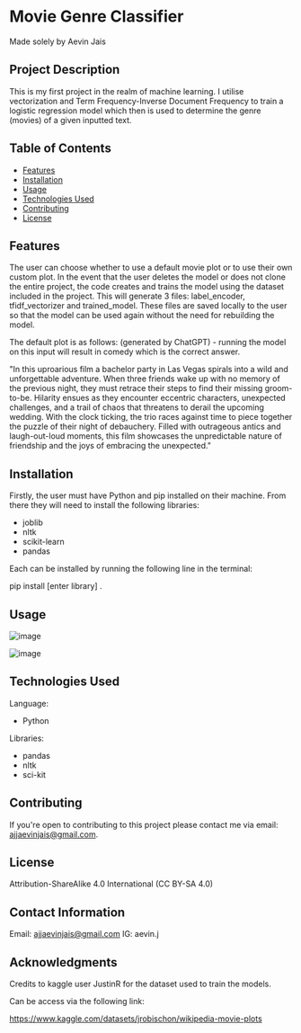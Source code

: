 # Movie Genre Classifier

Made solely by Aevin Jais

## Project Description

This is my first project in the realm of machine learning. I utilise vectorization and Term Frequency-Inverse Document Frequency to train a logistic regression model which then is used to determine the genre (movies) of a given inputted text.

## Table of Contents

- [Features](#features)
- [Installation](#installation)
- [Usage](#Usage)
- [Technologies Used](#technologies-used)
- [Contributing](#contributing)
- [License](#license)

## Features

The user can choose whether to use a default movie plot or to use their own custom plot. In the event that the user deletes the model or does not clone the entire project, the code creates and trains the model using the dataset included in the project. This will generate 3 files: label_encoder, tfidf_vectorizer and trained_model. These files are saved locally to the user so that the model can be used again without the need for rebuilding the model.

The default plot is as follows: (generated by ChatGPT) - running the model on this input will result in comedy which is the correct answer.

"In this uproarious film a bachelor party in Las Vegas spirals into a wild and unforgettable adventure. When three friends wake up with no memory of the previous night, they must retrace their steps to find their missing groom-to-be. Hilarity ensues as they encounter eccentric characters, unexpected challenges, and a trail of chaos that threatens to derail the upcoming wedding. With the clock ticking, the trio races against time to piece together the puzzle of their night of debauchery. Filled with outrageous antics and laugh-out-loud moments, this film showcases the unpredictable nature of friendship and the joys of embracing the unexpected."

## Installation

Firstly, the user must have Python and pip installed on their machine. From there they will need to install the following libraries:

- joblib
- nltk
- scikit-learn
- pandas

Each can be installed by running the following line in the terminal: 

pip install [enter library] .

## Usage

![image](https://github.com/aevinj/MovieGenreClassifier/assets/64698098/5702a3e8-5c87-4f3a-82dd-52049cb76c68)

![image](https://github.com/aevinj/MovieGenreClassifier/assets/64698098/aa05fb8e-693b-4c4f-8b40-511cd6afa4b1)

## Technologies Used

Language:
 - Python

Libraries:
 - pandas
 - nltk
 - sci-kit

## Contributing

If you're open to contributing to this project please contact me via email: ajjaevinjais@gmail.com.

## License

Attribution-ShareAlike 4.0 International (CC BY-SA 4.0)

## Contact Information

Email: ajjaevinjais@gmail.com
IG: aevin.j

## Acknowledgments

Credits to kaggle user JustinR for the dataset used to train the models.

Can be access via the following link:

https://www.kaggle.com/datasets/jrobischon/wikipedia-movie-plots
